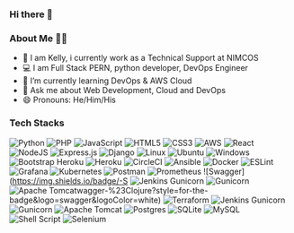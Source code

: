 ### Hi there 👋

### About Me 🧝‍♂️
- 👀 I am Kelly, i currently work as a Technical Support at NIMCOS
- 💻 I am Full Stack PERN, python developer, DevOps Engineer
- 🌱 I’m currently learning DevOps & AWS Cloud
- 💬 Ask me about Web Development, Cloud and DevOps
- 😄 Pronouns: He/Him/His

### Tech Stacks
![Python](https://img.shields.io/badge/python-3670A0?style=for-the-badge&logo=python&logoColor=ffdd54)    ![PHP](https://img.shields.io/badge/php-%23777BB4.svg?style=for-the-badge&logo=php&logoColor=white)    ![JavaScript](https://img.shields.io/badge/javascript-%23323330.svg?style=for-the-badge&logo=javascript&logoColor=%23F7DF1E)    ![HTML5](https://img.shields.io/badge/html5-%23E34F26.svg?style=for-the-badge&logo=html5&logoColor=white)    ![CSS3](https://img.shields.io/badge/css3-%231572B6.svg?style=for-the-badge&logo=css3&logoColor=white)    ![AWS](https://img.shields.io/badge/AWS-%23FF9900.svg?style=for-the-badge&logo=amazon-aws&logoColor=white)    ![React](https://img.shields.io/badge/react-%2320232a.svg?style=for-the-badge&logo=react&logoColor=%2361DAFB)    ![NodeJS](https://img.shields.io/badge/node.js-6DA55F?style=for-the-badge&logo=node.js&logoColor=white)   ![Express.js](https://img.shields.io/badge/express.js-%23404d59.svg?style=for-the-badge&logo=express&logoColor=%2361DAFB)    ![Django](https://img.shields.io/badge/django-%23092E20.svg?style=for-the-badge&logo=django&logoColor=white)    	![Linux](https://img.shields.io/badge/Linux-FCC624?style=for-the-badge&logo=linux&logoColor=black)    	![Ubuntu](https://img.shields.io/badge/Ubuntu-E95420?style=for-the-badge&logo=ubuntu&logoColor=white)   ![Windows](https://img.shields.io/badge/Windows-0078D6?style=for-the-badge&logo=windows&logoColor=white)   ![Bootstrap](https://img.shields.io/badge/bootstrap-%23563D7C.svg?style=for-the-badge&logo=bootstrap&logoColor=white)   Heroku	![Heroku](https://img.shields.io/badge/heroku-%23430098.svg?style=for-the-badge&logo=heroku&logoColor=white)    ![CircleCI](https://img.shields.io/badge/circle%20ci-%23161616.svg?style=for-the-badge&logo=circleci&logoColor=white)   ![Ansible](https://img.shields.io/badge/ansible-%231A1918.svg?style=for-the-badge&logo=ansible&logoColor=white)   ![Docker](https://img.shields.io/badge/docker-%230db7ed.svg?style=for-the-badge&logo=docker&logoColor=white)    ![ESLint](https://img.shields.io/badge/ESLint-4B3263?style=for-the-badge&logo=eslint&logoColor=white)   ![Grafana](https://img.shields.io/badge/grafana-%23F46800.svg?style=for-the-badge&logo=grafana&logoColor=white)   ![Kubernetes](https://img.shields.io/badge/kubernetes-%23326ce5.svg?style=for-the-badge&logo=kubernetes&logoColor=white)    ![Postman](https://img.shields.io/badge/Postman-FF6C37?style=for-the-badge&logo=postman&logoColor=white)    ![Prometheus](https://img.shields.io/badge/Prometheus-E6522C?style=for-the-badge&logo=Prometheus&logoColor=white)   ![Swagger](https://img.shields.io/badge/-S    	![Jenkins](https://img.shields.io/badge/jenkins-%232C5263.svg?style=for-the-badge&logo=jenkins&logoColor=white)   Gunicorn	![Gunicorn](https://img.shields.io/badge/gunicorn-%298729.svg?style=for-the-badge&logo=gunicorn&logoColor=white)    	![Apache Tomcat](https://img.shields.io/badge/apache%20tomcat-%23F8DC75.svg?style=for-the-badge&logo=apache-tomcat&logoColor=black)wagger-%23Clojure?style=for-the-badge&logo=swagger&logoColor=white)   ![Terraform](https://img.shields.io/badge/terraform-%235835CC.svg?style=for-the-badge&logo=terraform&logoColor=white)   	![Jenkins](https://img.shields.io/badge/jenkins-%232C5263.svg?style=for-the-badge&logo=jenkins&logoColor=white)   Gunicorn	![Gunicorn](https://img.shields.io/badge/gunicorn-%298729.svg?style=for-the-badge&logo=gunicorn&logoColor=white)    	![Apache Tomcat](https://img.shields.io/badge/apache%20tomcat-%23F8DC75.svg?style=for-the-badge&logo=apache-tomcat&logoColor=black)   ![Postgres](https://img.shields.io/badge/postgres-%23316192.svg?style=for-the-badge&logo=postgresql&logoColor=white)    ![SQLite](https://img.shields.io/badge/sqlite-%2307405e.svg?style=for-the-badge&logo=sqlite&logoColor=white)    ![MySQL](https://img.shields.io/badge/mysql-%2300f.svg?style=for-the-badge&logo=mysql&logoColor=white)    	![Shell Script](https://img.shields.io/badge/shell_script-%23121011.svg?style=for-the-badge&logo=gnu-bash&logoColor=white)    ![Selenium](https://img.shields.io/badge/-selenium-%43B02A?style=for-the-badge&logo=selenium&logoColor=white)





